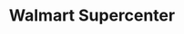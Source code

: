 ---
title: "Walmart Supercenter"
url: /reno/walmart-supercenter-east-2nd-street/
shop: supermarket
---